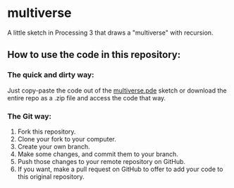 # multiverse

A little sketch in Processing 3 that draws a "multiverse" with recursion.

## How to use the code in this repository:

### The quick and dirty way:

Just copy-paste the code out of the [multiverse.pde](multiverse/multiverse.pde) sketch or download the entire repo as a .zip file and access the code that way.

### The Git way:

1. Fork this repository.
2. Clone your fork to your computer.
3. Create your own branch.
4. Make some changes, and commit them to your branch.
5. Push those changes to your remote repository on GitHub.
6. If you want, make a pull request on GitHub to offer to add your code to this original repository.
